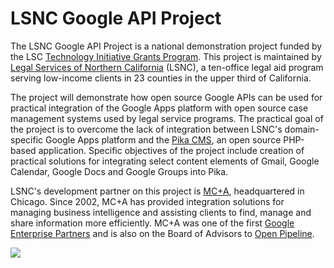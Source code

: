 # LSNC Google API Project #

The LSNC Google API Project is a national demonstration project funded by the LSC [Technology Initiative Grants Program](http://tig.lsc.gov/). This project is maintained by [Legal Services of Northern California](http://www.lsnc.net/) (LSNC), a ten-office legal aid program serving low-income clients in 23 counties in the upper third of California.

The project will demonstrate how open source Google APIs can be used for practical integration of the Google Apps platform with open source case management systems used by legal service programs. The practical goal of the project is to overcome the lack of integration between LSNC's domain-specific Google Apps platform and the [Pika CMS](http://pikasoftware.com/), an open source PHP-based application. Specific objectives of the project include creation of practical solutions for integrating select content elements of Gmail, Google Calendar, Google Docs and Google Groups into Pika.

LSNC's development partner on this project is [MC+A](http://www.mcplusa.com/), headquartered in Chicago. Since 2002, MC+A has provided integration solutions for managing business intelligence and assisting clients to find, manage and share information more efficiently. MC+A was one of the first [Google Enterprise Partners](http://www.google.com/enterprise/marketplace/viewVendorListings?vendorId=66) and is also on the Board of Advisors to [Open Pipeline](http://www.openpipeline.org/).

[![](http://www.webdogs.org/project_files/google_api/MC+A_logo_200px.png)](http://www.mcplusa.com/)